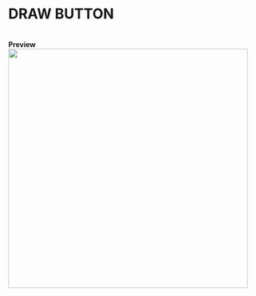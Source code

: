 # DRAW BUTTON
<br/><strong>Preview</strong><br/>
<img src="http://cdn.unydevelopernetwork.com/github/arduino-lcd/photo6165637158312978469.jpg" width="480">
